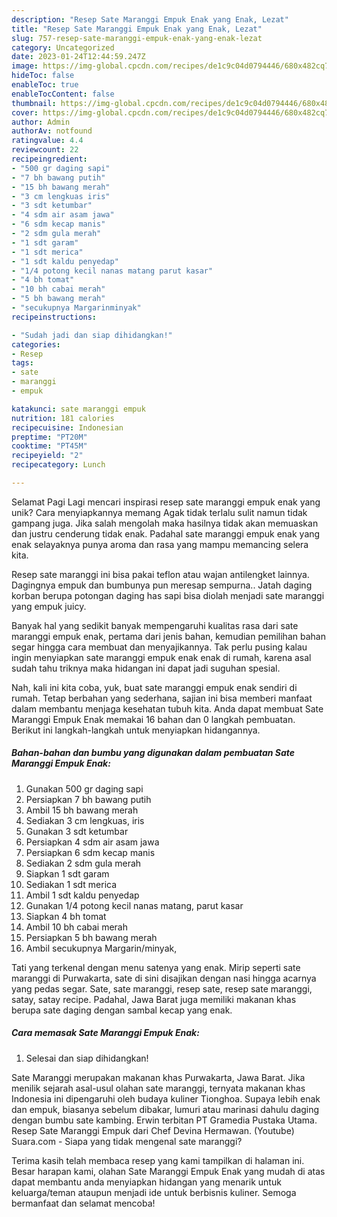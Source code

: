 ```yaml
---
description: "Resep Sate Maranggi Empuk Enak yang Enak, Lezat"
title: "Resep Sate Maranggi Empuk Enak yang Enak, Lezat"
slug: 757-resep-sate-maranggi-empuk-enak-yang-enak-lezat
category: Uncategorized
date: 2023-01-24T12:44:59.247Z
image: https://img-global.cpcdn.com/recipes/de1c9c04d0794446/680x482cq70/sate-maranggi-empuk-enak-foto-resep-utama.jpg
hideToc: false
enableToc: true
enableTocContent: false
thumbnail: https://img-global.cpcdn.com/recipes/de1c9c04d0794446/680x482cq70/sate-maranggi-empuk-enak-foto-resep-utama.jpg
cover: https://img-global.cpcdn.com/recipes/de1c9c04d0794446/680x482cq70/sate-maranggi-empuk-enak-foto-resep-utama.jpg
author: Admin
authorAv: notfound
ratingvalue: 4.4
reviewcount: 22
recipeingredient:
- "500 gr daging sapi"
- "7 bh bawang putih"
- "15 bh bawang merah"
- "3 cm lengkuas iris"
- "3 sdt ketumbar"
- "4 sdm air asam jawa"
- "6 sdm kecap manis"
- "2 sdm gula merah"
- "1 sdt garam"
- "1 sdt merica"
- "1 sdt kaldu penyedap"
- "1/4 potong kecil nanas matang parut kasar"
- "4 bh tomat"
- "10 bh cabai merah"
- "5 bh bawang merah"
- "secukupnya Margarinminyak"
recipeinstructions:

- "Sudah jadi dan siap dihidangkan!"
categories:
- Resep
tags:
- sate
- maranggi
- empuk

katakunci: sate maranggi empuk 
nutrition: 181 calories
recipecuisine: Indonesian
preptime: "PT20M"
cooktime: "PT45M"
recipeyield: "2"
recipecategory: Lunch

---
```



Selamat Pagi Lagi mencari inspirasi resep sate maranggi empuk enak yang unik? Cara menyiapkannya memang Agak tidak terlalu sulit namun tidak gampang juga. Jika salah mengolah maka hasilnya tidak akan memuaskan dan justru cenderung tidak enak. Padahal sate maranggi empuk enak yang enak selayaknya punya aroma dan rasa yang mampu memancing selera kita.


Resep sate maranggi ini bisa pakai teflon atau wajan antilengket lainnya. Dagingnya empuk dan bumbunya pun meresap sempurna.. Jatah daging korban berupa potongan daging has sapi bisa diolah menjadi sate maranggi yang empuk juicy.

Banyak hal yang sedikit banyak mempengaruhi kualitas rasa dari sate maranggi empuk enak, pertama dari jenis bahan, kemudian pemilihan bahan segar hingga cara membuat dan menyajikannya. Tak perlu pusing kalau ingin menyiapkan sate maranggi empuk enak enak di rumah, karena asal sudah tahu triknya maka hidangan ini dapat jadi suguhan spesial.


Nah, kali ini kita coba, yuk, buat sate maranggi empuk enak sendiri di rumah. Tetap berbahan yang sederhana, sajian ini bisa memberi manfaat dalam membantu menjaga kesehatan tubuh kita. Anda dapat membuat Sate Maranggi Empuk Enak memakai 16 bahan dan 0 langkah pembuatan. Berikut ini langkah-langkah untuk menyiapkan hidangannya.

<!--inarticleads1-->

##### Bahan-bahan dan bumbu yang digunakan dalam pembuatan Sate Maranggi Empuk Enak:

1. Gunakan 500 gr daging sapi
1. Persiapkan 7 bh bawang putih
1. Ambil 15 bh bawang merah
1. Sediakan 3 cm lengkuas, iris
1. Gunakan 3 sdt ketumbar
1. Persiapkan 4 sdm air asam jawa
1. Persiapkan 6 sdm kecap manis
1. Sediakan 2 sdm gula merah
1. Siapkan 1 sdt garam
1. Sediakan 1 sdt merica
1. Ambil 1 sdt kaldu penyedap
1. Gunakan 1/4 potong kecil nanas matang, parut kasar
1. Siapkan 4 bh tomat
1. Ambil 10 bh cabai merah
1. Persiapkan 5 bh bawang merah
1. Ambil secukupnya Margarin/minyak,


Tati yang terkenal dengan menu satenya yang enak. Mirip seperti sate maranggi di Purwakarta, sate di sini disajikan dengan nasi hingga acarnya yang pedas segar. Sate, sate maranggi, resep sate, resep sate maranggi, satay, satay recipe. Padahal, Jawa Barat juga memiliki makanan khas berupa sate daging dengan sambal kecap yang enak. 

<!--inarticleads2-->

##### Cara memasak Sate Maranggi Empuk Enak:


1. Selesai dan siap dihidangkan!

Sate Maranggi merupakan makanan khas Purwakarta, Jawa Barat. Jika menilik sejarah asal-usul olahan sate maranggi, ternyata makanan khas Indonesia ini dipengaruhi oleh budaya kuliner Tionghoa. Supaya lebih enak dan empuk, biasanya sebelum dibakar, lumuri atau marinasi dahulu daging dengan bumbu sate kambing. Erwin terbitan PT Gramedia Pustaka Utama. Resep Sate Maranggi Empuk dari Chef Devina Hermawan. (Youtube) Suara.com - Siapa yang tidak mengenal sate maranggi? 

Terima kasih telah membaca resep yang kami tampilkan di halaman ini. Besar harapan kami, olahan Sate Maranggi Empuk Enak yang mudah di atas dapat membantu anda menyiapkan hidangan yang menarik untuk keluarga/teman ataupun menjadi ide untuk berbisnis kuliner. Semoga bermanfaat dan selamat mencoba!
